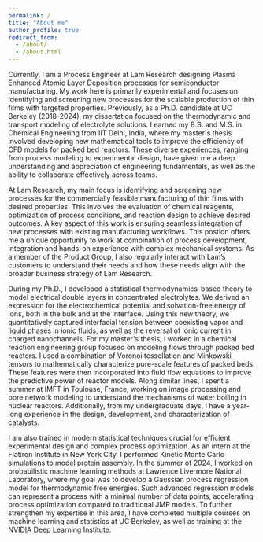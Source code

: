```yaml
---
permalink: /
title: "About me"
author_profile: true
redirect_from: 
  - /about/
  - /about.html
---
```


Currently, I am a Process Engineer at Lam Research designing Plasma Enhanced Atomic Layer Deposition processes for semiconductor manufacturing. My work here is primarily experimental and focuses on identifying and screening new processes for the scalable production of thin films with targeted properties. Previously, as a Ph.D. candidate at UC Berkeley (2018-2024), my dissertation focused on the thermodynamic and transport modeling of electrolyte solutions. I earned my B.S. and M.S. in Chemical Engineering from IIT Delhi, India, where my master's thesis involved developing new mathematical tools to improve the efficiency of CFD models for packed bed reactors. These diverse experiences, ranging from process modeling to experimental design, have given me a deep understanding and appreciation of engineering fundamentals, as well as the ability to collaborate effectively across teams.

At Lam Research, my main focus is identifying and screening new processes for the commercially feasible manufacturing of thin films with desired properties. This involves the evaluation of chemical reagents, optimization of process conditions, and reaction design to achieve desired outcomes. A key aspect of this work is ensuring seamless integration of new processes with existing manufacturing workflows. This postion offers me a unique opportunity to work at combination of process development, integration and hands-on experience with complex mechanical systems. As a member of the Product Group, I also regularly interact with Lam’s customers to understand their needs and how these needs align with the broader business strategy of Lam Research.

During my Ph.D., I developed a statistical thermodynamics-based theory to model electrical double layers in concentrated electrolytes. We derived an expression for the electrochemical potential and solvation-free energy of ions, both in the bulk and at the interface. Using this new theory, we quantitatively captured interfacial tension between coexisting vapor and liquid phases in ionic fluids, as well as the reversal of ionic current in charged nanochannels. For my master's thesis, I worked in a chemical reaction engineering group focused on modeling flows through packed bed reactors. I used a combination of Voronoi tessellation and Minkowski tensors to mathematically characterize pore-scale features of packed beds. These features were then incorporated into fluid flow equations to improve the predictive power of reactor models. Along similar lines, I spent a summer at IMFT in Toulouse, France, working on image processing and pore network modeling to understand the mechanisms of water boiling in nuclear reactors. Additionally, from my undergraduate days, I have a year-long experience in the design, development, and characterization of catalysts.

I am also trained in modern statistical techniques crucial for efficient experimental design and complex process optimization. As an intern at the Flatiron Institute in New York City, I performed Kinetic Monte Carlo simulations to model protein assembly. In the summer of 2024, I worked on probabilistic machine learning methods at Lawrence Livermore National Laboratory, where my goal was to develop a Gaussian process regression model for thermodynamic free energies. Such advanced regression models can represent a process with a minimal number of data points, accelerating process optimization compared to traditional JMP models. To further strengthen my expertise in this area, I have completed multiple courses on machine learning and statistics at UC Berkeley, as well as training at the NVIDIA Deep Learning Institute.

